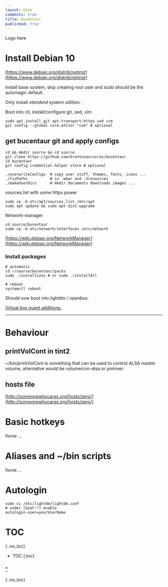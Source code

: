 ```yaml
---
layout: mine
comments: true
title: bucentaur
published: true
---
```

Logo here

# Install Debian 10

[https://www.debian.org/distrib/netinst](https://www.debian.org/distrib/netinst)

Install base system, skip creating *root* user and sudo should be the automagic default.  

Only install *standard system utilities*.

Boot into cli, install/configure git, sed, vim

    sudo apt install git apt-transport-https sed vim
    git config --global core.editor "vim" # optional

## get bucentaur git and apply configs

    cd && mkdir source && cd source
    git clone https://github.com/brontosaurusrex/bucentaur
    cd bucentaur
    git config credential.helper store # optional
    
    ./overwriteConfigs  # copy user stuff, themes, fonts, icons ...
    ./fixPaths          # in .wbar and .Xresources
    ./makeUserDirs      # mkdir documents downloads images ...

sources.list with some https power

    sudo cp -b etc/apt/sources.list /etc/apt
    sudo apt update && sudo apt dist-upgrade

Network-manager

    cd source/bucentaur
    sudo cp -b etc/network/interfaces /etc/network

[https://wiki.debian.org/NetworkManager](https://wiki.debian.org/NetworkManager)

### Install packages

    # automatic
    cd ~/source/bucentaur/packs
    sudo ./installLess # or sudo ./installAll

    # reboot
    systemctl reboot

Should now boot into lightdm / openbox.

[Virtual box guest additions.](https://virtualboxes.org/doc/installing-guest-additions-on-debian/)

---

# Behaviour

## printVolCont in tint2
*~/bin/printVolCont* is something that can be used to control ALSA master volume, alternative would be volumeicon-alsa or pnmixer.

## hosts file
[http://someonewhocares.org/hosts/zero/](http://someonewhocares.org/hosts/zero/)

# Basic hotkeys

fixme ...

# Aliases and ~/bin scripts

fixme ...

# Autologin

    sudo vi /etc/lightdm/lightdm.conf
    # under [Seat:*] enable
    autologin-user=yourUserName

# TOC
{:.no_toc}

* TOC
{:toc}

### <a href="#">^</a>
{:.no_toc}
